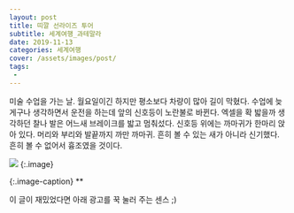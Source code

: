 ```yaml
---
layout: post
title: 띠깔 선라이즈 투어
subtitle: 세계여행_과테말라
date: 2019-11-13
categories: 세계여행
cover: /assets/images/post/
tags:
 - 
---
```


미술 수업을 가는 날. 월요일이긴 하지만 평소보다 차량이 많아 길이 막혔다. 수업에 늦게구나 생각하면서 운전을 하는데 앞의 신호등이 노란불로 바뀐다. 엑셀을 확 밟을까 생각하던 찰나 발은 어느새 브레이크를 밟고 멈춰섰다. 신호등 위에는 까마귀가 한마리 앉아 있다. 머리와 부리와 발끝까지 까만 까마귀.
흔히 볼 수 있는 새가 아니라 신기했다. 흔히 볼 수 없어서 흉조였을 것이다.


 ![](/assets/images/post/20190908/.jpg)
{:.image}

{:.image-caption}
**


이 글이 재밌었다면 아래 광고를 꾹 눌러 주는 센스 ;)